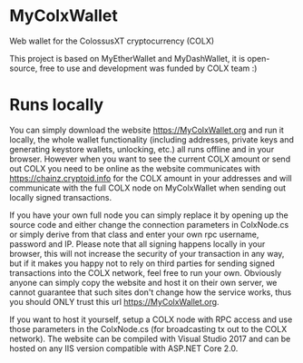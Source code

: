 # MyColxWallet
Web wallet for the ColossusXT cryptocurrency (COLX) 

This project is based on MyEtherWallet and MyDashWallet, it is open-source, free to use and development was funded by COLX team :)

# Runs locally
You can simply download the website https://MyColxWallet.org and run it locally, the whole wallet functionality (including addresses, private keys and generating keystore wallets, unlocking, etc.) all runs offline and in your browser. However when you want to see the current COLX amount or send out COLX you need to be online as the website communicates with https://chainz.cryptoid.info for the COLX amount in your addresses and will communicate with the full COLX node on MyColxWallet when sending out locally signed transactions.

If you have your own full node you can simply replace it by opening up the source code and either change the connection parameters in ColxNode.cs or simply derive from that class and enter your own rpc username, password and IP. Please note that all signing happens locally in your browser, this will not increase the security of your transaction in any way, but if it makes you happy not to rely on third parties for sending signed transactions into the COLX network, feel free to run your own. Obviously anyone can simply copy the website and host it on their own server, we cannot guarantee that such sites don't change how the service works, thus you should ONLY trust this url https://MyColxWallet.org.

If you want to host it yourself, setup a COLX node with RPC access and use those parameters in the ColxNode.cs (for broadcasting tx out to the COLX network).
The website can be compiled with Visual Studio 2017 and can be hosted on any IIS version compatible with ASP.NET Core 2.0.